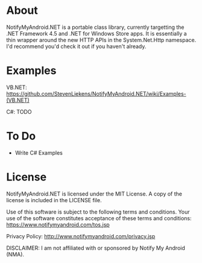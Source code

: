 About
===================
NotifyMyAndroid.NET is a portable class library, currently targetting the .NET Framework 4.5 and .NET for Windows Store apps.
It is essentially a thin wrapper around the new HTTP APIs in the System.Net.Http namespace. I'd recommend you'd check it out if you haven't already.

Examples
===================

VB.NET: https://github.com/StevenLiekens/NotifyMyAndroid.NET/wiki/Examples-(VB.NET)

C#: TODO

To Do
===================
- Write C# Examples

License
===================
NotifyMyAndroid.NET is licensed under the MIT License. A copy of the license is included in the LICENSE file.

Use of this software is subject to the following terms and conditions. Your use of the software constitutes acceptance of these terms and conditions:
https://www.notifymyandroid.com/tos.jsp

Privacy Policy: http://www.notifymyandroid.com/privacy.jsp

DISCLAIMER: I am not affiliated with or sponsored by Notify My Android (NMA).

